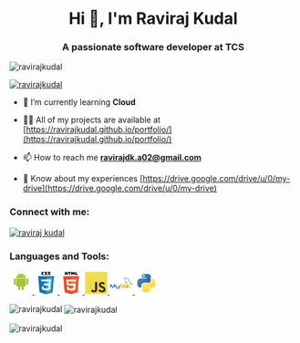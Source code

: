 <h1 align="center">Hi 👋, I'm Raviraj Kudal</h1>
<h3 align="center">A passionate software developer at TCS</h3>

<p align="left"> <img src="https://komarev.com/ghpvc/?username=ravirajkudal&label=Profile%20views&color=0e75b6&style=flat" alt="ravirajkudal" /> </p>

<p align="left"> <a href="https://github.com/ryo-ma/github-profile-trophy"><img src="https://github-profile-trophy.vercel.app/?username=ravirajkudal" alt="ravirajkudal" /></a> </p>

- 🌱 I’m currently learning **Cloud**

- 👨‍💻 All of my projects are available at [https://ravirajkudal.github.io/portfolio/](https://ravirajkudal.github.io/portfolio/)

- 📫 How to reach me **ravirajdk.a02@gmail.com**

- 📄 Know about my experiences [https://drive.google.com/drive/u/0/my-drive](https://drive.google.com/drive/u/0/my-drive)

<h3 align="left">Connect with me:</h3>
<p align="left">
<a href="https://linkedin.com/in/raviraj kudal" target="blank"><img align="center" src="https://raw.githubusercontent.com/rahuldkjain/github-profile-readme-generator/master/src/images/icons/Social/linked-in-alt.svg" alt="raviraj kudal" height="30" width="40" /></a>
</p>

<h3 align="left">Languages and Tools:</h3>
<p align="left"> <a href="https://developer.android.com" target="_blank" rel="noreferrer"> <img src="https://raw.githubusercontent.com/devicons/devicon/master/icons/android/android-original-wordmark.svg" alt="android" width="40" height="40"/> </a> <a href="https://www.w3schools.com/css/" target="_blank" rel="noreferrer"> <img src="https://raw.githubusercontent.com/devicons/devicon/master/icons/css3/css3-original-wordmark.svg" alt="css3" width="40" height="40"/> </a> <a href="https://www.w3.org/html/" target="_blank" rel="noreferrer"> <img src="https://raw.githubusercontent.com/devicons/devicon/master/icons/html5/html5-original-wordmark.svg" alt="html5" width="40" height="40"/> </a> <a href="https://developer.mozilla.org/en-US/docs/Web/JavaScript" target="_blank" rel="noreferrer"> <img src="https://raw.githubusercontent.com/devicons/devicon/master/icons/javascript/javascript-original.svg" alt="javascript" width="40" height="40"/> </a> <a href="https://www.mysql.com/" target="_blank" rel="noreferrer"> <img src="https://raw.githubusercontent.com/devicons/devicon/master/icons/mysql/mysql-original-wordmark.svg" alt="mysql" width="40" height="40"/> </a> <a href="https://www.python.org" target="_blank" rel="noreferrer"> <img src="https://raw.githubusercontent.com/devicons/devicon/master/icons/python/python-original.svg" alt="python" width="40" height="40"/> </a> </p>

<p><img align="left" src="https://github-readme-stats.vercel.app/api/top-langs?username=ravirajkudal&show_icons=true&locale=en&layout=compact" alt="ravirajkudal" /></p>

<p>&nbsp;<img align="center" src="https://github-readme-stats.vercel.app/api?username=ravirajkudal&show_icons=true&locale=en" alt="ravirajkudal" /></p>

<p><img align="center" src="https://github-readme-streak-stats.herokuapp.com/?user=ravirajkudal&" alt="ravirajkudal" /></p>
